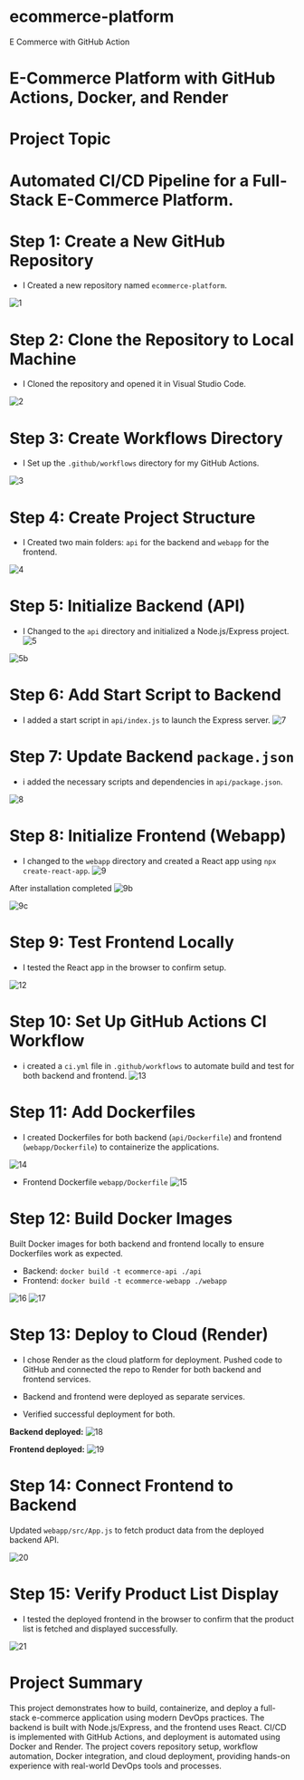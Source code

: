 # ecommerce-platform
E Commerce with GitHub Action


# E-Commerce Platform with GitHub Actions, Docker, and Render

# Project Topic
# Automated CI/CD Pipeline for a Full-Stack E-Commerce Platform.


# Step 1: Create a New GitHub Repository

- I Created a new repository named `ecommerce-platform`.

![1](./img/1.png)



# Step 2: Clone the Repository to Local Machine

- I Cloned the repository and opened it in Visual Studio Code.

![2](./img/2.png)



# Step 3: Create Workflows Directory

- I Set up the `.github/workflows` directory for my GitHub Actions.

![3](./img/%204.png)



# Step 4: Create Project Structure

- I Created two main folders: `api` for the backend and `webapp` for the frontend.

![4](./img/3%20new%20.png)


# Step 5: Initialize Backend (API)

- I Changed to the `api` directory and initialized a Node.js/Express project.
![5](./img/5.png)

![5b](./img/6.png)



# Step 6: Add Start Script to Backend

- I added a start script in `api/index.js` to launch the Express server.
![7](./img/%207.png)



# Step 7: Update Backend `package.json`

- i added the necessary scripts and dependencies in `api/package.json`.

![8](./img/8%20n.png)



# Step 8: Initialize Frontend (Webapp)

- I changed to the `webapp` directory and created a React app using `npx create-react-app`.
![9](./img/%209.png)

After installation completed 
![9b](./img/10.png)

![9c](./img/11.png)


# Step 9: Test Frontend Locally

- I tested the React app in the browser to confirm setup.

![12](./img/12.png)



# Step 10: Set Up GitHub Actions CI Workflow

- i created a `ci.yml` file in `.github/workflows` to automate build and test for both backend and frontend.
![13](./img/13.png)




# Step 11: Add Dockerfiles

- I created Dockerfiles for both backend (`api/Dockerfile`) and frontend (`webapp/Dockerfile`) to containerize the applications.

![14](./img/14.png)

- Frontend Dockerfile `webapp/Dockerfile`
![15](./img/15.png)





# Step 12: Build Docker Images

Built Docker images for both backend and frontend locally to ensure Dockerfiles work as expected.

- Backend: `docker build -t ecommerce-api ./api`
- Frontend: `docker build -t ecommerce-webapp ./webapp`

![16](./img/16.png)
![17](./img/17.png)




# Step 13: Deploy to Cloud (Render)

- I chose Render as the cloud platform for deployment. Pushed code to GitHub and connected the repo to Render for both backend and frontend services.

- Backend and frontend were deployed as separate services.
- Verified successful deployment for both.

**Backend deployed:**
![18](./img/18.png)

**Frontend deployed:**
![19](./img/19.png)



# Step 14: Connect Frontend to Backend

Updated `webapp/src/App.js` to fetch product data from the deployed backend API.

![20](./img/20.png)



# Step 15: Verify Product List Display

- I tested the deployed frontend in the browser to confirm that the product list is fetched and displayed successfully.

![21](./img/21.png)



# Project Summary

This project demonstrates how to build, containerize, and deploy a full-stack e-commerce application using modern DevOps practices. The backend is built with Node.js/Express, and the frontend uses React. CI/CD is implemented with GitHub Actions, and deployment is automated using Docker and Render. The project covers repository setup, workflow automation, Docker integration, and cloud deployment, providing hands-on experience with real-world DevOps tools and processes.

